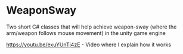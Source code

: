 # WeaponSway

Two short C# classes that will help achieve weapon-sway (where the arm/weapon follows mouse movement) in the unity game engine

https://youtu.be/exuYUnTj4zE - Video where I explain how it works
